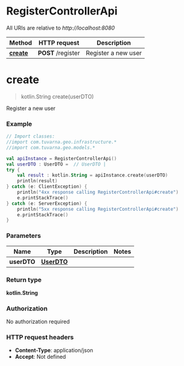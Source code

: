 # RegisterControllerApi

All URIs are relative to *http://localhost:8080*

Method | HTTP request | Description
------------- | ------------- | -------------
[**create**](RegisterControllerApi.md#create) | **POST** /register | Register a new user


<a id="create"></a>
# **create**
> kotlin.String create(userDTO)

Register a new user

### Example
```kotlin
// Import classes:
//import com.tuvarna.geo.infrastructure.*
//import com.tuvarna.geo.models.*

val apiInstance = RegisterControllerApi()
val userDTO : UserDTO =  // UserDTO | 
try {
    val result : kotlin.String = apiInstance.create(userDTO)
    println(result)
} catch (e: ClientException) {
    println("4xx response calling RegisterControllerApi#create")
    e.printStackTrace()
} catch (e: ServerException) {
    println("5xx response calling RegisterControllerApi#create")
    e.printStackTrace()
}
```

### Parameters

Name | Type | Description  | Notes
------------- | ------------- | ------------- | -------------
 **userDTO** | [**UserDTO**](UserDTO.md)|  |

### Return type

**kotlin.String**

### Authorization

No authorization required

### HTTP request headers

 - **Content-Type**: application/json
 - **Accept**: Not defined

